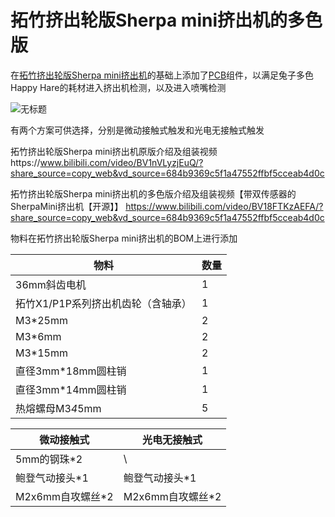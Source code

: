 # 拓竹挤出轮版Sherpa mini挤出机的多色版
在[拓竹挤出轮版Sherpa mini挤出机](https://github.com/tingtom2/BambuLab-Sherpa-mini-extruder.git)的基础上添加了[PCB](https://oshwhub.com/woooooo/new-project_2025-06-03_01-00-26)组件，以满足兔子多色Happy Hare的耗材进入挤出机检测，以及进入喷嘴检测

![无标题](https://github.com/user-attachments/assets/97b41cd4-dfc5-4fdc-be51-8360508f7bdc)


有两个方案可供选择，分别是微动接触式触发和光电无接触式触发


拓竹挤出轮版Sherpa mini挤出机原版介绍及组装视频https://www.bilibili.com/video/BV1nVLyzjEuQ/?share_source=copy_web&vd_source=684b9369c5f1a47552ffbf5cceab4d0c

拓竹挤出轮版Sherpa mini挤出机的多色版介绍及组装视频【带双传感器的SherpaMini挤出机【开源】】 https://www.bilibili.com/video/BV18FTKzAEFA/?share_source=copy_web&vd_source=684b9369c5f1a47552ffbf5cceab4d0c



物料在拓竹挤出轮版Sherpa mini挤出机的BOM上进行添加

| 物料  | 数量 |
| ------------- | ------------- |
| 36mm斜齿电机  |  1  |
| 拓竹X1/P1P系列挤出机齿轮（含轴承）  | 1  |
| M3*25mm  | 2  |
| M3*6mm | 2  |
| M3*15mm  | 2  |
| 直径3mm*18mm圆柱销  | 1  |
| 直径3mm*14mm圆柱销  | 1  |
| 热熔螺母M3*4*5mm  | 5  |

|微动接触式 | 光电无接触式 |
| ------------- | ------------- |
|   5mm的钢珠*2 |      \       |
|   鲍登气动接头*1 | 鲍登气动接头*1    |
| M2x6mm自攻螺丝*2  | M2x6mm自攻螺丝*2  |
